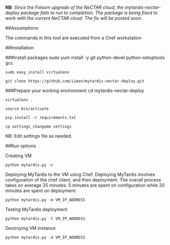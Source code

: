 **NB**: *Since the Folsom upgrade of the NeCTAR cloud, the mytardis-nectar-deploy package fails to run to completion. The package is being fixed to work with the current NeCTAR cloud. The fix will be posted soon.*
 
##Assumptions

The commands in this tool are executed from a Chef workstation


##Installation

###Install packages
	sudo yum install -y git python-devel python-setuptools gcc

	sudo easy_install virtualenv	

	git clone https://github.com/iiman/mytardis-nectar-deploy.git

###Prepare your working environment
	cd mytardis-nectar-deploy

	virtualenv .

	source bin/activate

	pip install -r requirements.txt

	cp settings_changeme settings

NB: Edit *settings* file as needed.

##Run options

Creating VM

	python mytardis.py -c

Deploying MyTardis to the VM using Chef. Deploying MyTardis involves configuration of the chef client, and then deployment. The overall process takes on average 25 minutes: 5 minutes are spent on configuration while 20 minutes are spent on deployment.   

	python mytardis.py -m VM_IP_ADDRESS

Testing MyTardis deployment

	python mytardis.py -t VM_IP_ADDRESS

Destroying VM instance	

	python mytardis.py -d VM_IP_ADDRESS
